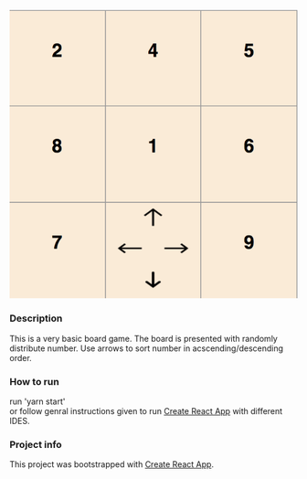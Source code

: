
![ScreenShot](https://github.com/iFarhanAli/ReactJS-Puzzle-Game/blob/master/public/screenshot.png)

### Description
This is a very basic board game. The board is presented with randomly distribute number. Use arrows to sort number in acscending/descending order.

### How to run
run 'yarn start'<br />
or follow genral instructions given to run [Create React App](https://github.com/facebookincubator/create-react-app) with different IDES.


### Project info
This project was bootstrapped with [Create React App](https://github.com/facebookincubator/create-react-app).

